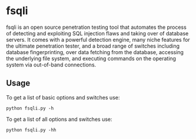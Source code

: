 # fsqli

fsqli is an open source penetration testing tool that automates the process of detecting and exploiting SQL injection flaws and taking over of database servers. It comes with a powerful detection engine, many niche features for the ultimate penetration tester, and a broad range of switches including database fingerprinting, over data fetching from the database, accessing the underlying file system, and executing commands on the operating system via out-of-band connections.

## Usage

To get a list of basic options and switches use:

    python fsqli.py -h

To get a list of all options and switches use:

    python fsqli.py -hh
